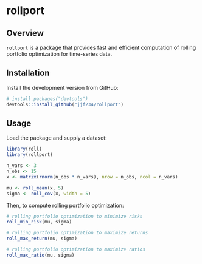 # rollport

## Overview

`rollport` is a package that provides fast and efficient computation of rolling portfolio optimization for time-series data.

## Installation

Install the development version from GitHub:

``` r
# install.packages("devtools")
devtools::install_github("jjf234/rollport")
```

## Usage

Load the package and supply a dataset:

``` r
library(roll)
library(rollport)

n_vars <- 3
n_obs <- 15
x <- matrix(rnorm(n_obs * n_vars), nrow = n_obs, ncol = n_vars)

mu <- roll_mean(x, 5)
sigma <- roll_cov(x, width = 5)
```
Then, to compute rolling portfolio optimization:

```r
# rolling portfolio optimization to minimize risks
roll_min_risk(mu, sigma)

# rolling portfolio optimization to maximize returns
roll_max_return(mu, sigma)

# rolling portfolio optimization to maximize ratios
roll_max_ratio(mu, sigma)
```
